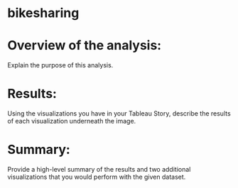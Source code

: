 # bikesharing

# Overview of the analysis: 
Explain the purpose of this analysis.

# Results: 
Using the visualizations you have in your Tableau Story, describe the results of each visualization underneath the image.

# Summary: 
Provide a high-level summary of the results and two additional visualizations that you would perform with the given dataset.
